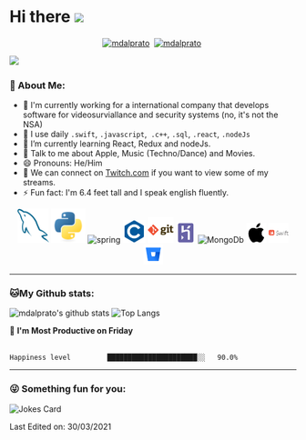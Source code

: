 # Hi there <img src="https://github.com/TheDudeThatCode/TheDudeThatCode/blob/master/Assets/Hi.gif" width="29px">

<p align="center">
<a href="https://m.facebook.com/marco.dalprato90" target="blank"><img align="center" src="https://cdn.jsdelivr.net/npm/simple-icons@3.0.1/icons/twitter.svg" alt="mdalprato" height="20" width="20" /></a>&nbsp;
<a href="http://www.linkedin.com/in/marcodalprato" target="blank"><img align="center" src="https://cdn.jsdelivr.net/npm/simple-icons@3.0.1/icons/linkedin.svg" alt="mdalprato" height="20" width="20" /></a>&nbsp;
</p>

![](https://i.pinimg.com/originals/9a/aa/1d/9aaa1d5723b5e20f258db26ccad93d35.gif)

### 🤵 About Me:
- 🏦 I'm currently working for a international company that develops software for videosurviallance and security systems (no, it's not the NSA)
- 🤔 I use daily  ```.swift```, ```.javascript```,``` .c++```, ```.sql```, ```.react```, ```.nodeJs```
- 🌱 I’m currently learning React, Redux and nodeJs.
- 💬 Talk to me about Apple, Music (Techno/Dance) and Movies.
- 😄 Pronouns: He/Him
- 👯 We can connect on [Twitch.com](https://www.twitch.tv/mdalprato) if you want to view some of my streams.
- ⚡ Fun fact: I'm 6.4 feet tall and I speak english fluently.

<p align="center">

<img src="https://raw.githubusercontent.com/devicons/devicon/master/icons/mysql/mysql-original.svg" alt="mysql" width="55" height="60"/> 
<img src="https://raw.githubusercontent.com/devicons/devicon/master/icons/python/python-original.svg" alt="python" width="60" height="60"/>
<img src="https://www.vectorlogo.zone/logos/springio/springio-icon.svg" alt="spring" width="35" height="35"/>

<img src="https://raw.githubusercontent.com/devicons/devicon/master/icons/c/c-plain.svg" alt="c" width="40" height="40"/> 
<img src="https://raw.githubusercontent.com/github/explore/80688e429a7d4ef2fca1e82350fe8e3517d3494d/topics/git/git.png" alt="git" width="45" height="45"/> 
<img src="https://raw.githubusercontent.com/devicons/devicon/master/icons/heroku/heroku-plain.svg" alt="Heroku" width="35" height="35"/> 
<img src="https://img.icons8.com/color/452/mongodb.png" alt="MongoDb" width="35" height="35"/> 

<img src="https://raw.githubusercontent.com/devicons/devicon/master/icons/apple/apple-original.svg" alt="apple" width="35" height="35"/> 

<img src="https://raw.githubusercontent.com/devicons/devicon/master/icons/swift/swift-original-wordmark.svg" alt="swift" width="35" height="35"/> 

<img src="https://raw.githubusercontent.com/devicons/devicon/master/icons/bitbucket/bitbucket-original.svg" alt="bitbuket" width="35" height="35"/> 


</p>

---
### 🐱My Github stats:
![mdalprato's github stats](https://github-readme-stats.vercel.app/api?username=mdalprato)
![Top Langs](https://github-readme-stats.vercel.app/api/top-langs/?username=mdalprato)


📅 **I'm Most Productive on Friday** 

```text

Happiness level         ██████████████████████░░   90.0% 

```
---

### 😜 Something fun for you:
<img src="https://readme-jokes.vercel.app/api" alt="Jokes Card" />


Last Edited on: 30/03/2021
